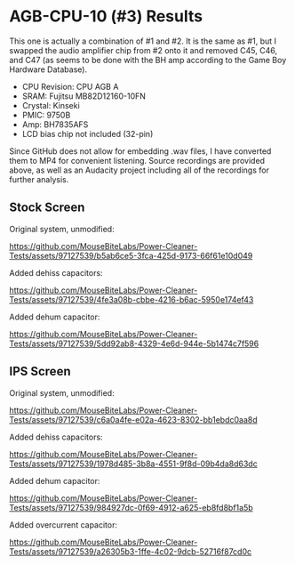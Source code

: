 # AGB-CPU-10 (#3) Results

This one is actually a combination of #1 and #2. It is the same as #1, but I swapped the audio amplifier chip from #2 onto it and removed C45, C46, and C47 (as seems to be done with the BH amp according to the Game Boy Hardware Database).

- CPU Revision: CPU AGB A
- SRAM: Fujitsu MB82D12160-10FN
- Crystal: Kinseki
- PMIC: 9750B
- Amp: BH7835AFS
- LCD bias chip not included (32-pin)

Since GitHub does not allow for embedding .wav files, I have converted them to MP4 for convenient listening. Source recordings are provided above, as well as an Audacity project including all of the recordings for further analysis.

## Stock Screen

Original system, unmodified: 

https://github.com/MouseBiteLabs/Power-Cleaner-Tests/assets/97127539/b5ab6ce5-3fca-425d-9173-66f61e10d049

Added dehiss capacitors:

https://github.com/MouseBiteLabs/Power-Cleaner-Tests/assets/97127539/4fe3a08b-cbbe-4216-b6ac-5950e174ef43

Added dehum capacitor:

https://github.com/MouseBiteLabs/Power-Cleaner-Tests/assets/97127539/5dd92ab8-4329-4e6d-944e-5b1474c7f596

## IPS Screen

Original system, unmodified:

https://github.com/MouseBiteLabs/Power-Cleaner-Tests/assets/97127539/c6a0a4fe-e02a-4623-8302-bb1ebdc0aa8d

Added dehiss capacitors:

https://github.com/MouseBiteLabs/Power-Cleaner-Tests/assets/97127539/1978d485-3b8a-4551-9f8d-09b4da8d63dc

Added dehum capacitor:

https://github.com/MouseBiteLabs/Power-Cleaner-Tests/assets/97127539/984927dc-0f69-4912-a625-eb8fd8bf1a5b

Added overcurrent capacitor:

https://github.com/MouseBiteLabs/Power-Cleaner-Tests/assets/97127539/a26305b3-1ffe-4c02-9dcb-52716f87cd0c






